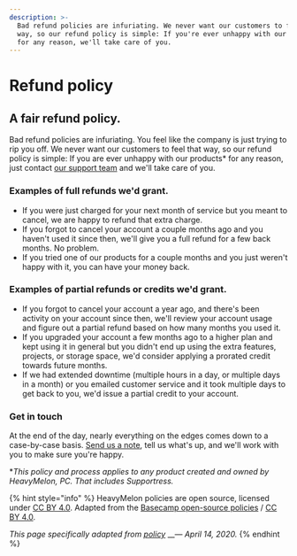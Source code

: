 ```yaml
---
description: >-
  Bad refund policies are infuriating. We never want our customers to feel that
  way, so our refund policy is simple: If you're ever unhappy with our products
  for any reason, we'll take care of you.
---
```


# Refund policy

## A fair refund policy.

Bad refund policies are infuriating. You feel like the company is just trying to rip you off. We never want our customers to feel that way, so our refund policy is simple: If you are ever unhappy with our products\* for any reason, just contact [our support team](mailto:support@heavymelon.com) and we'll take care of you.

### Examples of full refunds we'd grant.

* If you were just charged for your next month of service but you meant to cancel, we are happy to refund that extra charge.
* If you forgot to cancel your account a couple months ago and you haven't used it since then, we'll give you a full refund for a few back months. No problem.
* If you tried one of our products for a couple months and you just weren't happy with it, you can have your money back.

### Examples of partial refunds or credits we'd grant.

* If you forgot to cancel your account a year ago, and there's been activity on your account since then, we'll review your account usage and figure out a partial refund based on how many months you used it.
* If you upgraded your account a few months ago to a higher plan and kept using it in general but you didn't end up using the extra features, projects, or storage space, we'd consider applying a prorated credit towards future months.
* If we had extended downtime \(multiple hours in a day, or multiple days in a month\) or you emailed customer service and it took multiple days to get back to you, we'd issue a partial credit to your account.

### Get in touch

At the end of the day, nearly everything on the edges comes down to a case-by-case basis. [Send us a note](mailto:support@heavymelon.com), tell us what's up, and we'll work with you to make sure you're happy.

\*_This policy and process applies to any product created and owned by HeavyMelon, PC. That includes Supportress._

{% hint style="info" %}
HeavyMelon policies are open source, licensed under [CC BY 4.0](https://creativecommons.org/licenses/by/4.0/). Adapted from the [Basecamp open-source policies](https://github.com/basecamp/policies) / [CC BY 4.0](https://creativecommons.org/licenses/by/4.0/).

_This page specifically adapted from_ [_policy_](https://github.com/basecamp/policies/blob/7e38d54778c0e6cfb5355e3eb4e0f097aee33572/refund/index.md) __— _April 14, 2020._
{% endhint %}

